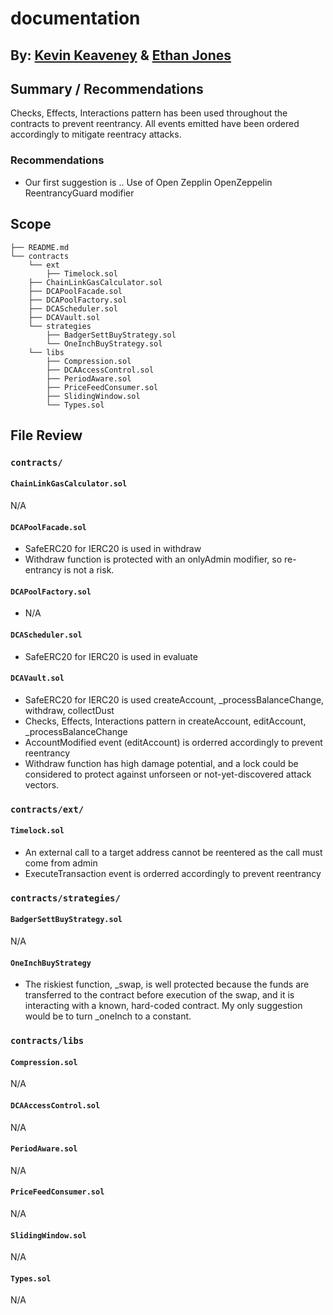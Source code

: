 # documentation
## By: [Kevin Keaveney](https://github.com/kkeaveney) & [Ethan Jones](https://github.com/0xEthan)

## Summary / Recommendations
Checks, Effects, Interactions pattern has been used throughout the contracts to prevent reentrancy. All events emitted have been
ordered accordingly to mitigate reentracy attacks.

### Recommendations
* Our first suggestion is .. Use of Open Zepplin OpenZeppelin ReentrancyGuard modifier


## Scope
```
├── README.md
└── contracts
    └── ext
        ├── Timelock.sol
    ├── ChainLinkGasCalculator.sol
    ├── DCAPoolFacade.sol
    ├── DCAPoolFactory.sol
    ├── DCAScheduler.sol
    ├── DCAVault.sol
    └── strategies
        ├── BadgerSettBuyStrategy.sol
        └── OneInchBuyStrategy.sol
    └── libs
        ├── Compression.sol
        ├── DCAAccessControl.sol
        ├── PeriodAware.sol
        ├── PriceFeedConsumer.sol
        ├── SlidingWindow.sol
        └── Types.sol
```

## File Review
### `contracts/`
#### `ChainLinkGasCalculator.sol`
N/A
#### `DCAPoolFacade.sol`
* SafeERC20 for IERC20 is used in withdraw
* Withdraw function is protected with an onlyAdmin modifier, so re-entrancy is not a risk.
#### `DCAPoolFactory.sol`
* N/A
#### `DCAScheduler.sol`
* SafeERC20 for IERC20 is used in evaluate
#### `DCAVault.sol`
* SafeERC20 for IERC20 is used createAccount, _processBalanceChange, withdraw, collectDust
* Checks, Effects, Interactions pattern in createAccount, editAccount, _processBalanceChange
* AccountModified event (editAccount) is orderred accordingly to prevent reentrancy
* Withdraw function has high damage potential, and a lock could be considered to protect against unforseen or not-yet-discovered attack vectors.

### `contracts/ext/`
#### `Timelock.sol`
* An external call to a target address cannot be reentered as the call must come from admin
* ExecuteTransaction event is orderred accordingly to prevent reentrancy

### `contracts/strategies/`
#### `BadgerSettBuyStrategy.sol`
N/A
#### `OneInchBuyStrategy`
* The riskiest function, _swap, is well protected because the funds are transferred to the contract before execution of the swap, and it is interacting with a known, hard-coded contract. My only suggestion would be to turn _oneInch to a constant.
### `contracts/libs`
#### `Compression.sol`
N/A
#### `DCAAccessControl.sol`
N/A
#### `PeriodAware.sol`
N/A
#### `PriceFeedConsumer.sol`
N/A
#### `SlidingWindow.sol`
N/A
#### `Types.sol`
N/A
